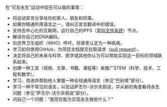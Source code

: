 在“可及永生”运动中现在可以做的事情：

- 将运动宣言分享给你的家人、朋友和同事。  
- 如果你精通所用语言之一，请纠正宣言翻译中的错误。  
- 支持去中心化的互联网，运行自己的IPFS（[星际文件系统](https://zh.wikipedia.org/wiki/%E6%98%9F%E9%99%85%E6%96%87%E4%BB%B6%E7%B3%BB%E7%BB%9F)）节点。  
- 解读你自己的DNA编码。  
- 向世界卫生组织（WHO）呼吁，将衰老认定为一种疾病。  
- 学习如何使用GitHub，为项目文档提交拉取请求（[pull request](https://github.com/yyko/affordable_immortality)）。  
- 决定将自己的未来与科学、医学或其他你认为可以帮助实现这一目标的领域联系起来。  
- 创建一种工具（视频、文章、书籍、课程等）来推广STEM（科学、技术、工程和数学）。  
- 学习、改进并帮助他人掌握一种全球通用语言（参见“巴别塔”部分）。  
- 学习一种不常见的语言，以验证萨丕尔-沃尔夫假说，并从新的角度看待永生问题（参见“萨丕尔-沃尔夫假说”部分）。  
- 问自己一个问题：“我现在能为实现永生做些什么？”  

